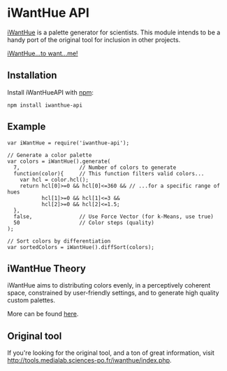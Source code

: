 # iWantHue API
[iWantHue](https://github.com/medialab/iwanthue) is a palette generator for scientists. This module intends to be a handy port of the original tool for inclusion in other projects.

[iWantHue...to want...me!](https://www.youtube.com/watch?v=BJs_L7yq5qE)

## Installation
Install iWantHueAPI with [npm](https://www.npmjs.com/):
```
npm install iwanthue-api
```

## Example
```
var iWantHue = require('iwanthue-api');

// Generate a color palette
var colors = iWantHue().generate(
  7,                   // Number of colors to generate
  function(color){     // This function filters valid colors...
    var hcl = color.hcl();
    return hcl[0]>=0 && hcl[0]<=360 && // ...for a specific range of hues
           hcl[1]>=0 && hcl[1]<=3 &&
           hcl[2]>=0 && hcl[2]<=1.5;
  },
  false,               // Use Force Vector (for k-Means, use true)
  50                   // Color steps (quality)
);

// Sort colors by differentiation
var sortedColors = iWantHue().diffSort(colors);
```

## iWantHue Theory
iWantHue aims to distributing colors evenly, in a perceptively coherent space,
constrained by user-friendly settings, and to generate high quality custom palettes.

More can be found [here](http://tools.medialab.sciences-po.fr/iwanthue/theory.php).

## Original tool
If you're looking for the original tool, and a ton of great information, visit http://tools.medialab.sciences-po.fr/iwanthue/index.php.
